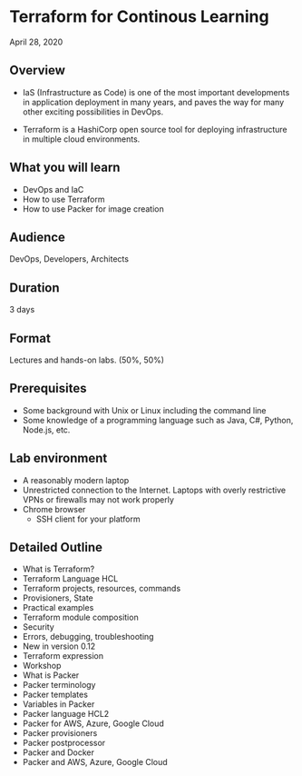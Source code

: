 # Terraform for Continous Learning

April 28, 2020


## Overview

* IaS (Infrastructure as Code) is one of the most important developments in application
deployment in many years, and paves the way for many other exciting
possibilities in DevOps.

* Terraform is a HashiCorp open source tool for deploying infrastructure
in multiple cloud environments.

## What you will learn
 * DevOps and IaC
 * How to use Terraform
 * How to use Packer for image creation


## Audience
DevOps, Developers, Architects

## Duration
3 days

## Format
Lectures and hands-on labs. (50%, 50%)

## Prerequisites

 * Some background with Unix or Linux including the command line
 * Some knowledge of a programming language such as Java, C#, Python, Node.js, etc.

## Lab environment

* A reasonably modern laptop
* Unrestricted connection to the Internet. Laptops with overly restrictive VPNs or firewalls may not work properly
* Chrome browser
  - SSH client for your platform


## Detailed Outline

* What is Terraform?
* Terraform Language HCL
* Terraform projects, resources, commands
* Provisioners, State
* Practical examples
* Terraform module composition
* Security
* Errors, debugging, troubleshooting
* New in version 0.12
* Terraform expression
* Workshop
* What is Packer
* Packer terminology
* Packer templates
* Variables in Packer
* Packer language HCL2
* Packer for AWS, Azure, Google Cloud
* Packer provisioners
* Packer postprocessor
* Packer and Docker
* Packer and AWS, Azure, Google Cloud